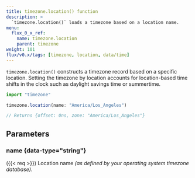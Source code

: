 ```yaml
---
title: timezone.location() function
description: >
  `timezone.location()` loads a timezone based on a location name.
menu:
  flux_0_x_ref:
    name: timezone.location
    parent: timezone
weight: 101
flux/v0.x/tags: [timezone, location, data/time]
---
```


`timezone.location()` constructs a timezone record based on a specific location.
Setting the timezone by location accounts for location-based time shifts in the
clock such as daylight savings time or summertime.

```js
import "timezone"

timezone.location(name: "America/Los_Angeles")

// Returns {offset: 0ns, zone: "America/Los_Angeles"}
```

## Parameters

### name {data-type="string"}
({{< req >}})
Location name _(as defined by your operating system timezone database)_.
